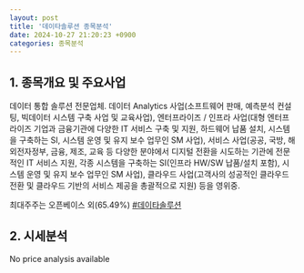 ```yaml
---
layout: post
title: '데이타솔루션 종목분석'
date: 2024-10-27 21:20:23 +0900
categories: 종목분석
---
```


## 1. 종목개요 및 주요사업

데이터 통합 솔루션 전문업체. 데이터 Analytics 사업(소프트웨어 판매, 예측분석 컨설팅, 빅데이터 시스템 구축 사업 및 교육사업), 엔터프라이즈 / 인프라 사업(대형 엔터프라이즈 기업과 금융기관에 다양한 IT 서비스 구축 및 지원, 하드웨어 납품 설치, 시스템을 구축하는 SI, 시스템 운영 및 유지 보수 업무인 SM 사업), 서비스 사업(공공, 국방, 해외전자정부, 금융, 제조, 교육 등 다양한 분야에서 디지털 전환을 시도하는 기관에 전문적인 IT 서비스 지원, 각종 시스템을 구축하는 SI(인프라 HW/SW 납품/설치 포함), 시스템 운영 및 유지 보수 업무인 SM 사업), 클라우드 사업(고객사의 성공적인 클라우드 전환 및 클라우드 기반의 서비스 제공을 총괄적으로 지원) 등을 영위중.

최대주주는 오픈베이스 외(65.49%)
[#데이타솔루션](#)

## 2. 시세분석

No price analysis available
